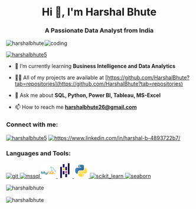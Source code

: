 <h1 align="center">Hi 👋, I'm Harshal Bhute</h1>
<h3 align="center">A Passionate Data Analyst from India</h3>

<img align="right" alt="coding" width="400" src="https://user-images.githubusercontent.com/55389276/140866485-8fb1c876-9a8f-4d6a-98dc-08c4981eaf70.gif" />
<p align="left"> <img src="https://komarev.com/ghpvc/?username=harshalbhute&label=Profile%20views&color=0e75b6&style=flat" alt="harshalbhute" /> </p>

<p align="left"> <a href="https://twitter.com/harshalbhute5" target="blank"><img src="https://img.shields.io/twitter/follow/harshalbhute5?logo=twitter&style=for-the-badge" alt="harshalbhute5" /></a> </p>

- 🌱 I’m currently learning **Business Intelligence and Data Analytics**

- 👨‍💻 All of my projects are available at [https://github.com/HarshalBhute?tab=repositories](https://github.com/HarshalBhute?tab=repositories)

- 💬 Ask me about **SQL, Python, Power BI, Tableau, MS-Excel**

- 📫 How to reach me **harshalbhute26@gmail.com**

<h3 align="left">Connect with me:</h3>
<p align="left">
<a href="https://twitter.com/harshalbhute5" target="blank"><img align="center" src="https://raw.githubusercontent.com/rahuldkjain/github-profile-readme-generator/master/src/images/icons/Social/twitter.svg" alt="harshalbhute5" height="30" width="40" /></a>
<a href="https://www.linkedin.com/in/harshal-b-4893722b7/" target="blank"><img align="center" src="https://raw.githubusercontent.com/rahuldkjain/github-profile-readme-generator/master/src/images/icons/Social/linked-in-alt.svg" alt="https://www.linkedin.com/in/harshal-b-4893722b7/" height="30" width="40" /></a>
</p>

<h3 align="left">Languages and Tools:</h3>
<p align="left"> <a href="https://git-scm.com/" target="_blank" rel="noreferrer"> <img src="https://www.vectorlogo.zone/logos/git-scm/git-scm-icon.svg" alt="git" width="40" height="40"/> </a> <a href="https://www.microsoft.com/en-us/sql-server" target="_blank" rel="noreferrer"> <img src="https://www.svgrepo.com/show/303229/microsoft-sql-server-logo.svg" alt="mssql" width="40" height="40"/> </a> <a href="https://www.mysql.com/" target="_blank" rel="noreferrer"> <img src="https://raw.githubusercontent.com/devicons/devicon/master/icons/mysql/mysql-original-wordmark.svg" alt="mysql" width="40" height="40"/> </a> <a href="https://pandas.pydata.org/" target="_blank" rel="noreferrer"> <img src="https://raw.githubusercontent.com/devicons/devicon/2ae2a900d2f041da66e950e4d48052658d850630/icons/pandas/pandas-original.svg" alt="pandas" width="40" height="40"/> </a> <a href="https://www.python.org" target="_blank" rel="noreferrer"> <img src="https://raw.githubusercontent.com/devicons/devicon/master/icons/python/python-original.svg" alt="python" width="40" height="40"/> </a> <a href="https://scikit-learn.org/" target="_blank" rel="noreferrer"> <img src="https://upload.wikimedia.org/wikipedia/commons/0/05/Scikit_learn_logo_small.svg" alt="scikit_learn" width="40" height="40"/> </a> <a href="https://seaborn.pydata.org/" target="_blank" rel="noreferrer"> <img src="https://seaborn.pydata.org/_images/logo-mark-lightbg.svg" alt="seaborn" width="40" height="40"/> </a> </p>

<p><img align="center" src="https://github-readme-stats.vercel.app/api/top-langs?username=harshalbhute&show_icons=true&locale=en&layout=compact" alt="harshalbhute" /></p>

<p><img align="center" src="https://github-readme-streak-stats.herokuapp.com/?user=harshalbhute&" alt="harshalbhute" /></p>

